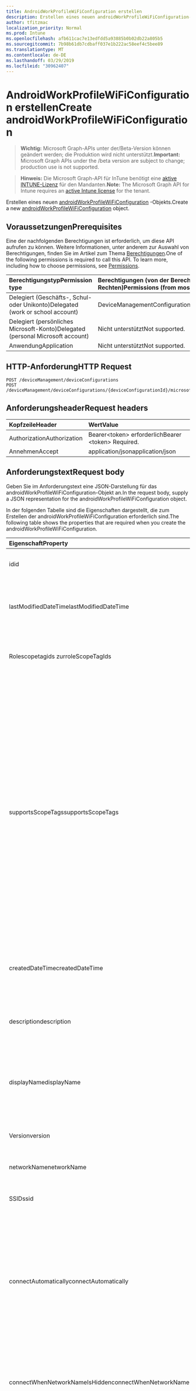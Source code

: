 ```yaml
---
title: AndroidWorkProfileWiFiConfiguration erstellen
description: Erstellen eines neuen androidWorkProfileWiFiConfiguration-Objekts.
author: tfitzmac
localization_priority: Normal
ms.prod: Intune
ms.openlocfilehash: afb611cac7e13edfdd5a93885b0b02db22a805b5
ms.sourcegitcommit: 7b98b61db7cdbaff037e1b222ac58eef4c5bee89
ms.translationtype: MT
ms.contentlocale: de-DE
ms.lasthandoff: 03/29/2019
ms.locfileid: "30962407"
---
```

# <a name="create-androidworkprofilewificonfiguration"></a><span data-ttu-id="0f01e-103">AndroidWorkProfileWiFiConfiguration erstellen</span><span class="sxs-lookup"><span data-stu-id="0f01e-103">Create androidWorkProfileWiFiConfiguration</span></span>

> <span data-ttu-id="0f01e-104">**Wichtig:** Microsoft Graph-APIs unter der/Beta-Version können geändert werden; die Produktion wird nicht unterstützt.</span><span class="sxs-lookup"><span data-stu-id="0f01e-104">**Important:** Microsoft Graph APIs under the /beta version are subject to change; production use is not supported.</span></span>

> <span data-ttu-id="0f01e-105">**Hinweis:** Die Microsoft Graph-API für InTune benötigt eine [aktive INTUNE-Lizenz](https://go.microsoft.com/fwlink/?linkid=839381) für den Mandanten.</span><span class="sxs-lookup"><span data-stu-id="0f01e-105">**Note:** The Microsoft Graph API for Intune requires an [active Intune license](https://go.microsoft.com/fwlink/?linkid=839381) for the tenant.</span></span>

<span data-ttu-id="0f01e-106">Erstellen eines neuen [androidWorkProfileWiFiConfiguration](../resources/intune-deviceconfig-androidworkprofilewificonfiguration.md) -Objekts.</span><span class="sxs-lookup"><span data-stu-id="0f01e-106">Create a new [androidWorkProfileWiFiConfiguration](../resources/intune-deviceconfig-androidworkprofilewificonfiguration.md) object.</span></span>

## <a name="prerequisites"></a><span data-ttu-id="0f01e-107">Voraussetzungen</span><span class="sxs-lookup"><span data-stu-id="0f01e-107">Prerequisites</span></span>
<span data-ttu-id="0f01e-p101">Eine der nachfolgenden Berechtigungen ist erforderlich, um diese API aufrufen zu können. Weitere Informationen, unter anderem zur Auswahl von Berechtigungen, finden Sie im Artikel zum Thema [Berechtigungen](/graph/permissions-reference).</span><span class="sxs-lookup"><span data-stu-id="0f01e-p101">One of the following permissions is required to call this API. To learn more, including how to choose permissions, see [Permissions](/graph/permissions-reference).</span></span>

|<span data-ttu-id="0f01e-110">Berechtigungstyp</span><span class="sxs-lookup"><span data-stu-id="0f01e-110">Permission type</span></span>|<span data-ttu-id="0f01e-111">Berechtigungen (von der Berechtigung mit den meisten Rechten zu der mit den wenigsten Rechten)</span><span class="sxs-lookup"><span data-stu-id="0f01e-111">Permissions (from most to least privileged)</span></span>|
|:---|:---|
|<span data-ttu-id="0f01e-112">Delegiert (Geschäfts-, Schul- oder Unikonto)</span><span class="sxs-lookup"><span data-stu-id="0f01e-112">Delegated (work or school account)</span></span>|<span data-ttu-id="0f01e-113">DeviceManagementConfiguration.ReadWrite.All</span><span class="sxs-lookup"><span data-stu-id="0f01e-113">DeviceManagementConfiguration.ReadWrite.All</span></span>|
|<span data-ttu-id="0f01e-114">Delegiert (persönliches Microsoft-Konto)</span><span class="sxs-lookup"><span data-stu-id="0f01e-114">Delegated (personal Microsoft account)</span></span>|<span data-ttu-id="0f01e-115">Nicht unterstützt</span><span class="sxs-lookup"><span data-stu-id="0f01e-115">Not supported.</span></span>|
|<span data-ttu-id="0f01e-116">Anwendung</span><span class="sxs-lookup"><span data-stu-id="0f01e-116">Application</span></span>|<span data-ttu-id="0f01e-117">Nicht unterstützt</span><span class="sxs-lookup"><span data-stu-id="0f01e-117">Not supported.</span></span>|

## <a name="http-request"></a><span data-ttu-id="0f01e-118">HTTP-Anforderung</span><span class="sxs-lookup"><span data-stu-id="0f01e-118">HTTP Request</span></span>
<!-- {
  "blockType": "ignored"
}
-->
``` http
POST /deviceManagement/deviceConfigurations
POST /deviceManagement/deviceConfigurations/{deviceConfigurationId}/microsoft.graph.windowsDomainJoinConfiguration/networkAccessConfigurations
```

## <a name="request-headers"></a><span data-ttu-id="0f01e-119">Anforderungsheader</span><span class="sxs-lookup"><span data-stu-id="0f01e-119">Request headers</span></span>
|<span data-ttu-id="0f01e-120">Kopfzeile</span><span class="sxs-lookup"><span data-stu-id="0f01e-120">Header</span></span>|<span data-ttu-id="0f01e-121">Wert</span><span class="sxs-lookup"><span data-stu-id="0f01e-121">Value</span></span>|
|:---|:---|
|<span data-ttu-id="0f01e-122">Authorization</span><span class="sxs-lookup"><span data-stu-id="0f01e-122">Authorization</span></span>|<span data-ttu-id="0f01e-123">Bearer&lt;token&gt; erforderlich</span><span class="sxs-lookup"><span data-stu-id="0f01e-123">Bearer &lt;token&gt; Required.</span></span>|
|<span data-ttu-id="0f01e-124">Annehmen</span><span class="sxs-lookup"><span data-stu-id="0f01e-124">Accept</span></span>|<span data-ttu-id="0f01e-125">application/json</span><span class="sxs-lookup"><span data-stu-id="0f01e-125">application/json</span></span>|

## <a name="request-body"></a><span data-ttu-id="0f01e-126">Anforderungstext</span><span class="sxs-lookup"><span data-stu-id="0f01e-126">Request body</span></span>
<span data-ttu-id="0f01e-127">Geben Sie im Anforderungstext eine JSON-Darstellung für das androidWorkProfileWiFiConfiguration-Objekt an.</span><span class="sxs-lookup"><span data-stu-id="0f01e-127">In the request body, supply a JSON representation for the androidWorkProfileWiFiConfiguration object.</span></span>

<span data-ttu-id="0f01e-128">In der folgenden Tabelle sind die Eigenschaften dargestellt, die zum Erstellen der androidWorkProfileWiFiConfiguration erforderlich sind.</span><span class="sxs-lookup"><span data-stu-id="0f01e-128">The following table shows the properties that are required when you create the androidWorkProfileWiFiConfiguration.</span></span>

|<span data-ttu-id="0f01e-129">Eigenschaft</span><span class="sxs-lookup"><span data-stu-id="0f01e-129">Property</span></span>|<span data-ttu-id="0f01e-130">Typ</span><span class="sxs-lookup"><span data-stu-id="0f01e-130">Type</span></span>|<span data-ttu-id="0f01e-131">Beschreibung</span><span class="sxs-lookup"><span data-stu-id="0f01e-131">Description</span></span>|
|:---|:---|:---|
|<span data-ttu-id="0f01e-132">id</span><span class="sxs-lookup"><span data-stu-id="0f01e-132">id</span></span>|<span data-ttu-id="0f01e-133">String</span><span class="sxs-lookup"><span data-stu-id="0f01e-133">String</span></span>|<span data-ttu-id="0f01e-134">Schlüssel der Entität</span><span class="sxs-lookup"><span data-stu-id="0f01e-134">Key of the entity.</span></span> <span data-ttu-id="0f01e-135">Geerbt von [deviceConfiguration](../resources/intune-deviceconfig-deviceconfiguration.md).</span><span class="sxs-lookup"><span data-stu-id="0f01e-135">Inherited from [deviceConfiguration](../resources/intune-deviceconfig-deviceconfiguration.md)</span></span>|
|<span data-ttu-id="0f01e-136">lastModifiedDateTime</span><span class="sxs-lookup"><span data-stu-id="0f01e-136">lastModifiedDateTime</span></span>|<span data-ttu-id="0f01e-137">DateTimeOffset</span><span class="sxs-lookup"><span data-stu-id="0f01e-137">DateTimeOffset</span></span>|<span data-ttu-id="0f01e-138">Datum und Uhrzeit der letzten Änderung des Objekts.</span><span class="sxs-lookup"><span data-stu-id="0f01e-138">DateTime the object was last modified.</span></span> <span data-ttu-id="0f01e-139">Geerbt von [deviceConfiguration](../resources/intune-deviceconfig-deviceconfiguration.md).</span><span class="sxs-lookup"><span data-stu-id="0f01e-139">Inherited from [deviceConfiguration](../resources/intune-deviceconfig-deviceconfiguration.md)</span></span>|
|<span data-ttu-id="0f01e-140">Rolescopetagids zur</span><span class="sxs-lookup"><span data-stu-id="0f01e-140">roleScopeTagIds</span></span>|<span data-ttu-id="0f01e-141">String collection</span><span class="sxs-lookup"><span data-stu-id="0f01e-141">String collection</span></span>|<span data-ttu-id="0f01e-142">Liste der Bereichs Tags für diese Entitätsinstanz.</span><span class="sxs-lookup"><span data-stu-id="0f01e-142">List of Scope Tags for this Entity instance.</span></span> <span data-ttu-id="0f01e-143">Geerbt von [deviceConfiguration](../resources/intune-deviceconfig-deviceconfiguration.md).</span><span class="sxs-lookup"><span data-stu-id="0f01e-143">Inherited from [deviceConfiguration](../resources/intune-deviceconfig-deviceconfiguration.md)</span></span>|
|<span data-ttu-id="0f01e-144">supportsScopeTags</span><span class="sxs-lookup"><span data-stu-id="0f01e-144">supportsScopeTags</span></span>|<span data-ttu-id="0f01e-145">Boolescher Wert</span><span class="sxs-lookup"><span data-stu-id="0f01e-145">Boolean</span></span>|<span data-ttu-id="0f01e-146">Gibt an, ob die zugrunde liegende Gerätekonfiguration die Zuweisung von Bereichs Tags unterstützt.</span><span class="sxs-lookup"><span data-stu-id="0f01e-146">Indicates whether or not the underlying Device Configuration supports the assignment of scope tags.</span></span> <span data-ttu-id="0f01e-147">Das Zuweisen zur ScopeTags-Eigenschaft ist nicht zulässig, wenn dieser Wert auf false festgelegt ist und Entitäten für bereichsbezogene Benutzer nicht sichtbar sind.</span><span class="sxs-lookup"><span data-stu-id="0f01e-147">Assigning to the ScopeTags property is not allowed when this value is false and entities will not be visible to scoped users.</span></span> <span data-ttu-id="0f01e-148">Dies geschieht für in Silverlight erstellte Legacy Richtlinien und kann durch Löschen und erneutes Erstellen der Richtlinie im Azure-Portal aufgelöst werden.</span><span class="sxs-lookup"><span data-stu-id="0f01e-148">This occurs for Legacy policies created in Silverlight and can be resolved by deleting and recreating the policy in the Azure Portal.</span></span> <span data-ttu-id="0f01e-149">Diese Eigenschaft ist schreibgeschützt.</span><span class="sxs-lookup"><span data-stu-id="0f01e-149">This property is read-only.</span></span> <span data-ttu-id="0f01e-150">Geerbt von [deviceConfiguration](../resources/intune-deviceconfig-deviceconfiguration.md).</span><span class="sxs-lookup"><span data-stu-id="0f01e-150">Inherited from [deviceConfiguration](../resources/intune-deviceconfig-deviceconfiguration.md)</span></span>|
|<span data-ttu-id="0f01e-151">createdDateTime</span><span class="sxs-lookup"><span data-stu-id="0f01e-151">createdDateTime</span></span>|<span data-ttu-id="0f01e-152">DateTimeOffset</span><span class="sxs-lookup"><span data-stu-id="0f01e-152">DateTimeOffset</span></span>|<span data-ttu-id="0f01e-153">Datum und Uhrzeit der Erstellung des Objekts.</span><span class="sxs-lookup"><span data-stu-id="0f01e-153">DateTime the object was created.</span></span> <span data-ttu-id="0f01e-154">Geerbt von [deviceConfiguration](../resources/intune-deviceconfig-deviceconfiguration.md).</span><span class="sxs-lookup"><span data-stu-id="0f01e-154">Inherited from [deviceConfiguration](../resources/intune-deviceconfig-deviceconfiguration.md)</span></span>|
|<span data-ttu-id="0f01e-155">description</span><span class="sxs-lookup"><span data-stu-id="0f01e-155">description</span></span>|<span data-ttu-id="0f01e-156">Zeichenfolge</span><span class="sxs-lookup"><span data-stu-id="0f01e-156">String</span></span>|<span data-ttu-id="0f01e-157">Beschreibung der Gerätekonfiguration (vom Administrator festgelegt).</span><span class="sxs-lookup"><span data-stu-id="0f01e-157">Admin provided description of the Device Configuration.</span></span> <span data-ttu-id="0f01e-158">Geerbt von [deviceConfiguration](../resources/intune-deviceconfig-deviceconfiguration.md).</span><span class="sxs-lookup"><span data-stu-id="0f01e-158">Inherited from [deviceConfiguration](../resources/intune-deviceconfig-deviceconfiguration.md)</span></span>|
|<span data-ttu-id="0f01e-159">displayName</span><span class="sxs-lookup"><span data-stu-id="0f01e-159">displayName</span></span>|<span data-ttu-id="0f01e-160">String</span><span class="sxs-lookup"><span data-stu-id="0f01e-160">String</span></span>|<span data-ttu-id="0f01e-161">Name der Gerätekonfiguration (vom Administrator festgelegt).</span><span class="sxs-lookup"><span data-stu-id="0f01e-161">Admin provided name of the device configuration.</span></span> <span data-ttu-id="0f01e-162">Geerbt von [deviceConfiguration](../resources/intune-deviceconfig-deviceconfiguration.md).</span><span class="sxs-lookup"><span data-stu-id="0f01e-162">Inherited from [deviceConfiguration](../resources/intune-deviceconfig-deviceconfiguration.md)</span></span>|
|<span data-ttu-id="0f01e-163">Version</span><span class="sxs-lookup"><span data-stu-id="0f01e-163">version</span></span>|<span data-ttu-id="0f01e-164">Int32</span><span class="sxs-lookup"><span data-stu-id="0f01e-164">Int32</span></span>|<span data-ttu-id="0f01e-165">Version der Gerätekonfiguration.</span><span class="sxs-lookup"><span data-stu-id="0f01e-165">Version of the device configuration.</span></span> <span data-ttu-id="0f01e-166">Geerbt von [deviceConfiguration](../resources/intune-deviceconfig-deviceconfiguration.md).</span><span class="sxs-lookup"><span data-stu-id="0f01e-166">Inherited from [deviceConfiguration](../resources/intune-deviceconfig-deviceconfiguration.md)</span></span>|
|<span data-ttu-id="0f01e-167">networkName</span><span class="sxs-lookup"><span data-stu-id="0f01e-167">networkName</span></span>|<span data-ttu-id="0f01e-168">String</span><span class="sxs-lookup"><span data-stu-id="0f01e-168">String</span></span>|<span data-ttu-id="0f01e-169">Netzwerk Name</span><span class="sxs-lookup"><span data-stu-id="0f01e-169">Network Name</span></span>|
|<span data-ttu-id="0f01e-170">SSID</span><span class="sxs-lookup"><span data-stu-id="0f01e-170">ssid</span></span>|<span data-ttu-id="0f01e-171">String</span><span class="sxs-lookup"><span data-stu-id="0f01e-171">String</span></span>|<span data-ttu-id="0f01e-172">Dies ist der Name des WLAN-Netzwerks, das auf alle Geräte übertragen wird.</span><span class="sxs-lookup"><span data-stu-id="0f01e-172">This is the name of the Wi-Fi network that is broadcast to all devices.</span></span>|
|<span data-ttu-id="0f01e-173">connectAutomatically</span><span class="sxs-lookup"><span data-stu-id="0f01e-173">connectAutomatically</span></span>|<span data-ttu-id="0f01e-174">Boolescher Wert</span><span class="sxs-lookup"><span data-stu-id="0f01e-174">Boolean</span></span>|<span data-ttu-id="0f01e-175">Verbinden Sie sich automatisch, wenn sich dieses Netzwerk in Reichweite befindet.</span><span class="sxs-lookup"><span data-stu-id="0f01e-175">Connect automatically when this network is in range.</span></span> <span data-ttu-id="0f01e-176">Wenn Sie diesen Wert auf true festlegen, wird die Benutzereingabe übersprungen, und das Gerät wird automatisch mit dem WLAN verbunden.</span><span class="sxs-lookup"><span data-stu-id="0f01e-176">Setting this to true will skip the user prompt and automatically connect the device to Wi-Fi network.</span></span>|
|<span data-ttu-id="0f01e-177">connectWhenNetworkNameIsHidden</span><span class="sxs-lookup"><span data-stu-id="0f01e-177">connectWhenNetworkNameIsHidden</span></span>|<span data-ttu-id="0f01e-178">Boolescher Wert</span><span class="sxs-lookup"><span data-stu-id="0f01e-178">Boolean</span></span>|<span data-ttu-id="0f01e-179">Wenn dieser Wert auf "true" festgelegt ist, wird das Gerät gezwungen, eine Verbindung mit einem Netzwerk herzustellen, das seine SSID nicht auf alle Geräte übermittelt.</span><span class="sxs-lookup"><span data-stu-id="0f01e-179">When set to true, this profile forces the device to connect to a network that doesn't broadcast its SSID to all devices.</span></span>|
|<span data-ttu-id="0f01e-180">wiFiSecurityType</span><span class="sxs-lookup"><span data-stu-id="0f01e-180">wiFiSecurityType</span></span>|[<span data-ttu-id="0f01e-181">androidWiFiSecurityType</span><span class="sxs-lookup"><span data-stu-id="0f01e-181">androidWiFiSecurityType</span></span>](../resources/intune-deviceconfig-androidwifisecuritytype.md)|<span data-ttu-id="0f01e-182">Gibt an, ob der WLAN-Endpunkt einen EAP-basierten Sicherheitstyp verwendet.</span><span class="sxs-lookup"><span data-stu-id="0f01e-182">Indicates whether Wi-Fi endpoint uses an EAP based security type.</span></span> <span data-ttu-id="0f01e-183">Mögliche Werte sind: `open` und `wpaEnterprise`.</span><span class="sxs-lookup"><span data-stu-id="0f01e-183">Possible values are: `open`, `wpaEnterprise`.</span></span>|



## <a name="response"></a><span data-ttu-id="0f01e-184">Antwort</span><span class="sxs-lookup"><span data-stu-id="0f01e-184">Response</span></span>
<span data-ttu-id="0f01e-185">Bei erfolgreicher Ausführung gibt diese Methode den `201 Created` Antwortcode und ein [androidWorkProfileWiFiConfiguration](../resources/intune-deviceconfig-androidworkprofilewificonfiguration.md) -Objekt im Antworttext zurück.</span><span class="sxs-lookup"><span data-stu-id="0f01e-185">If successful, this method returns a `201 Created` response code and a [androidWorkProfileWiFiConfiguration](../resources/intune-deviceconfig-androidworkprofilewificonfiguration.md) object in the response body.</span></span>

## <a name="example"></a><span data-ttu-id="0f01e-186">Beispiel</span><span class="sxs-lookup"><span data-stu-id="0f01e-186">Example</span></span>

### <a name="request"></a><span data-ttu-id="0f01e-187">Anforderung</span><span class="sxs-lookup"><span data-stu-id="0f01e-187">Request</span></span>
<span data-ttu-id="0f01e-188">Nachfolgend sehen Sie ein Beispiel der Anforderung.</span><span class="sxs-lookup"><span data-stu-id="0f01e-188">Here is an example of the request.</span></span>
``` http
POST https://graph.microsoft.com/beta/deviceManagement/deviceConfigurations
Content-type: application/json
Content-length: 446

{
  "@odata.type": "#microsoft.graph.androidWorkProfileWiFiConfiguration",
  "roleScopeTagIds": [
    "Role Scope Tag Ids value"
  ],
  "supportsScopeTags": true,
  "description": "Description value",
  "displayName": "Display Name value",
  "version": 7,
  "networkName": "Network Name value",
  "ssid": "Ssid value",
  "connectAutomatically": true,
  "connectWhenNetworkNameIsHidden": true,
  "wiFiSecurityType": "wpaEnterprise"
}
```

### <a name="response"></a><span data-ttu-id="0f01e-189">Antwort</span><span class="sxs-lookup"><span data-stu-id="0f01e-189">Response</span></span>
<span data-ttu-id="0f01e-p112">Nachfolgend sehen Sie ein Beispiel der Antwort. Hinweis: Das hier gezeigte Antwortobjekt ist möglicherweise aus Platzgründen abgeschnitten. Von einem tatsächlichen Aufruf werden alle Eigenschaften zurückgegeben.</span><span class="sxs-lookup"><span data-stu-id="0f01e-p112">Here is an example of the response. Note: The response object shown here may be truncated for brevity. All of the properties will be returned from an actual call.</span></span>
``` http
HTTP/1.1 201 Created
Content-Type: application/json
Content-Length: 618

{
  "@odata.type": "#microsoft.graph.androidWorkProfileWiFiConfiguration",
  "id": "8400d131-d131-8400-31d1-008431d10084",
  "lastModifiedDateTime": "2017-01-01T00:00:35.1329464-08:00",
  "roleScopeTagIds": [
    "Role Scope Tag Ids value"
  ],
  "supportsScopeTags": true,
  "createdDateTime": "2017-01-01T00:02:43.5775965-08:00",
  "description": "Description value",
  "displayName": "Display Name value",
  "version": 7,
  "networkName": "Network Name value",
  "ssid": "Ssid value",
  "connectAutomatically": true,
  "connectWhenNetworkNameIsHidden": true,
  "wiFiSecurityType": "wpaEnterprise"
}
```




